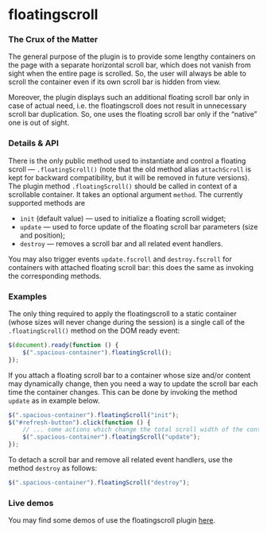 # floatingscroll

### The Crux of the Matter

The general purpose of the plugin is to provide some lengthy containers on the page with a separate horizontal scroll bar, which does not vanish from sight when the entire page is scrolled. So, the user will always be able to scroll the container even if its own scroll bar is hidden from view.

Moreover, the plugin displays such an additional floating scroll bar only in case of actual need, i.e. the floatingscroll does not result in unnecessary scroll bar duplication. So, one uses the floating scroll bar only if the “native” one is out of sight.

### Details & API

There is the only public method used to instantiate and control a floating scroll — `.floatingScroll()` (note that the old method alias `attachScroll` is kept for backward compatibility, but it will be removed in future versions). The plugin method `.floatingScroll()` should be called in context of a scrollable container. It takes an optional argument `method`. The currently supported methods are

* `init` (default value) — used to initialize a floating scroll widget;
* `update` — used to force update of the floating scroll bar parameters (size and position);
* `destroy` — removes a scroll bar and all related event handlers.

You may also trigger events `update.fscroll` and `destroy.fscroll` for containers with attached floating scroll bar: this does the same as invoking the corresponding methods.

### Examples

The only thing required to apply the floatingscroll to a static container (whose sizes will never change during the session) is a single call of the `.floatingScroll()` method on the DOM ready event:

```javascript
$(document).ready(function () {
    $(".spacious-container").floatingScroll();
});
```

If you attach a floating scroll bar to a container whose size and/or content may dynamically change, then you need a way to update the scroll bar each time the container changes. This can be done by invoking the method `update` as in example below.

```javascript
$(".spacious-container").floatingScroll("init");
$("#refresh-button").click(function () {
    // ... some actions which change the total scroll width of the container ...
    $(".spacious-container").floatingScroll("update");
});
```

To detach a scroll bar and remove all related event handlers, use the method `destroy` as follows:

```javascript
$(".spacious-container").floatingScroll("destroy");
```

### Live demos

You may find some demos of use the floatingscroll plugin [here](http://amphiluke.github.io/jquery-plugins/floatingscroll/).
